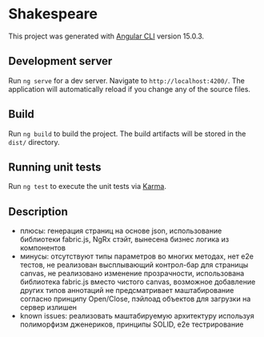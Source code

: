 # Shakespeare

This project was generated with [Angular CLI](https://github.com/angular/angular-cli) version 15.0.3.

## Development server

Run `ng serve` for a dev server. Navigate to `http://localhost:4200/`. The application will automatically reload if you change any of the source files.

## Build

Run `ng build` to build the project. The build artifacts will be stored in the `dist/` directory.

## Running unit tests

Run `ng test` to execute the unit tests via [Karma](https://karma-runner.github.io).

## Description

- плюсы: генерация страниц на основе json, использование библиотеки fabric.js, NgRx стэйт, вынесена бизнес логика из компонентов
- минусы: отсутствуют типы параметров во многих методах, нет e2e тестов, не реализован высплывающий контрол-бар для страницы canvas, не реализовано изменение прозрачности, использована библиотека fabric.js вместо чистого canvas, возможное добавление других типов аннотаций не предсматривает маштабирование согласно принципу Open/Close, пэйлоад объектов для загрузки на сервер излишен
- known issues: реализовать маштабируемую архитектуру используя полиморфизм дженериков, принципы SOLID, e2e тестрирование
